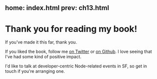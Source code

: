 home: index.html
prev: ch13.html
---

# Thank you for reading my book!

If you've made it this far, thank you.

If you liked the book, follow me [on Twitter](http://twitter.com/#!/mikitotakada) or [on Github](https://github.com/mixu). I love seeing that I've had some kind of positive impact.

I'd like to talk at developer-centric Node-related events in SF, so get in touch if you're arranging one.
